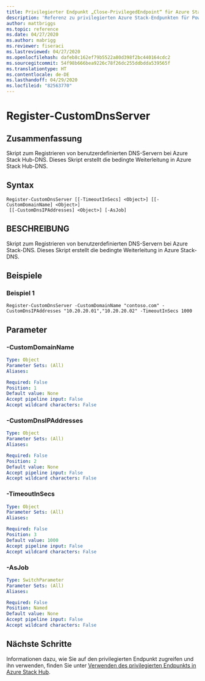 ```yaml
---
title: Privilegierter Endpunkt „Close-PrivilegedEndpoint“ für Azure Stack Hub
description: 'Referenz zu privilegierten Azure Stack-Endpunkten für PowerShell: Close-PrivilegedEndpoint'
author: mattbriggs
ms.topic: reference
ms.date: 04/27/2020
ms.author: mabrigg
ms.reviewer: fiseraci
ms.lastreviewed: 04/27/2020
ms.openlocfilehash: dafeb8c162ef79b5522a80d398f2bc440164cdc2
ms.sourcegitcommit: 54f98b666bea9226c78f26dc255ddbdda539565f
ms.translationtype: HT
ms.contentlocale: de-DE
ms.lasthandoff: 04/29/2020
ms.locfileid: "82563770"
---
```

# <a name="register-customdnsserver"></a>Register-CustomDnsServer

## <a name="synopsis"></a>Zusammenfassung
Skript zum Registrieren von benutzerdefinierten DNS-Servern bei Azure Stack Hub-DNS. Dieses Skript erstellt die bedingte Weiterleitung in Azure Stack Hub-DNS.

## <a name="syntax"></a>Syntax

```
Register-CustomDnsServer [[-TimeoutInSecs] <Object>] [[-CustomDomainName] <Object>]
 [[-CustomDnsIPAddresses] <Object>] [-AsJob]
```

## <a name="description"></a>BESCHREIBUNG
Skript zum Registrieren von benutzerdefinierten DNS-Servern bei Azure Stack-DNS.
Dieses Skript erstellt die bedingte Weiterleitung in Azure Stack-DNS.

## <a name="examples"></a>Beispiele

### <a name="example-1"></a>Beispiel 1
```
Register-CustomDnsServer -CustomDomainName "contoso.com" -CustomDnsIPAddresses "10.20.20.01","10.20.20.02" -TimeoutInSecs 1000
```

## <a name="parameters"></a>Parameter

### <a name="-customdomainname"></a>-CustomDomainName
 

```yaml
Type: Object
Parameter Sets: (All)
Aliases:

Required: False
Position: 1
Default value: None
Accept pipeline input: False
Accept wildcard characters: False
```

### <a name="-customdnsipaddresses"></a>-CustomDnsIPAddresses
 

```yaml
Type: Object
Parameter Sets: (All)
Aliases:

Required: False
Position: 2
Default value: None
Accept pipeline input: False
Accept wildcard characters: False
```

### <a name="-timeoutinsecs"></a>-TimeoutInSecs
 

```yaml
Type: Object
Parameter Sets: (All)
Aliases:

Required: False
Position: 3
Default value: 1000
Accept pipeline input: False
Accept wildcard characters: False
```

### <a name="-asjob"></a>-AsJob


```yaml
Type: SwitchParameter
Parameter Sets: (All)
Aliases:

Required: False
Position: Named
Default value: None
Accept pipeline input: False
Accept wildcard characters: False
```

## <a name="next-steps"></a>Nächste Schritte

Informationen dazu, wie Sie auf den privilegierten Endpunkt zugreifen und ihn verwenden, finden Sie unter [Verwenden des privilegierten Endpunkts in Azure Stack Hub](https://docs.microsoft.com/azure-stack/operator/azure-stack-privileged-endpoint).